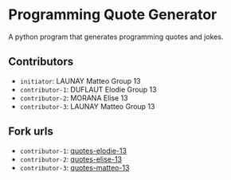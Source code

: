 # Programming Quote Generator

A python program that generates programming quotes and jokes.

## Contributors
- `initiator`: LAUNAY Matteo Group 13
- `contributor-1`: DUFLAUT Elodie Group 13
- `contributor-2`: MORANA Elise 13 
- `contributor-3`: LAUNAY Matteo Group 13 

## Fork urls
- `contributor-1`: [quotes-elodie-13](https://github.com/El0o/quotes-duflaut-13)
- `contributor-2`: [quotes-elise-13](https://github.com/Euhlisse/quotes-morana-13)
- `contributor-3`: [quotes-matteo-13](https://github.com/matteolaunay/quotes-launay-13)
